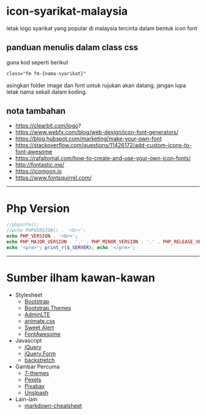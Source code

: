 # icon-syarikat-malaysia
letak logo syarikat yang popular di malaysia tercinta dalam bentuk icon font

## panduan menulis dalam class css
guna kod seperti berikut
```css
class="fm fm-{nama-syarikat}"
```

asingkan folder image dan font untuk rujukan akan datang.
jangan lupa letak nama sekali dalam koding.

## nota tambahan
* https://clearbit.com/logo?
* https://www.webfx.com/blog/web-design/icon-font-generators/
* https://blog.hubspot.com/marketing/make-your-own-font
* https://stackoverflow.com/questions/11426172/add-custom-icons-to-font-awesome
* https://rafaltomal.com/how-to-create-and-use-your-own-icon-fonts/
* http://fontastic.me/
* https://icomoon.io
* https://www.fontsquirrel.com/
___
# Php Version

```php
//phpinfo();
//echo PHPVERSION() . '<br>';
echo PHP_VERSION . '<br>';
echo PHP_MAJOR_VERSION . '.' . PHP_MINOR_VERSION . '.' . PHP_RELEASE_VERSION . '<br>';
echo '<pre>'; print_r($_SERVER); echo '</pre>';
```
___
# Sumber ilham kawan-kawan
* Stylesheet
  * [Bootstrap](http://getbootstrap.com)
  * [Bootstrap.Themes](http://bootstrap.themes.guide)
  * [AdminLTE](https://adminlte.io/themes/AdminLTE)
  * [animate.css](https://daneden.github.io/animate.css)
  * [Sweet Alert](http://t4t5.github.io/sweetalert)
  * [FontAwesome](http://fortawesome.github.io/Font-Awesome)
* Javascript
  * [jQuery](http://jquery.com)
  * [jQuery.Form](http://malsup.com/jquery/form)
  * [backstretch](http://srobbin.com/jquery-plugins/backstretch)
* Gambar Percuma
  * [7-themes](http://7-themes.com)
  * [Pexels](https://pexels.com)
  * [Pixabay](https://pixabay.com)
  * [Unslpash](https://unsplash.com)
* Lain-lain
  * [markdown-cheatsheet](https://guides.github.com/pdfs/markdown-cheatsheet-online.pdf)